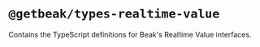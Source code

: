 # `@getbeak/types-realtime-value`

Contains the TypeScript definitions for Beak's Realtime Value interfaces.
